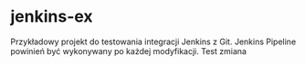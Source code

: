 # jenkins-ex

Przykładowy projekt do testowania integracji Jenkins z Git.
Jenkins Pipeline powinień być wykonywany po każdej modyfikacji.
Test
zmiana

